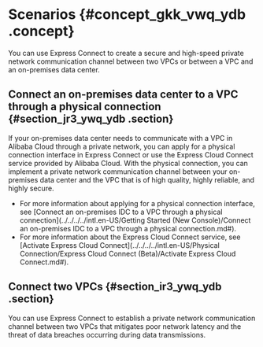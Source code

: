 # Scenarios {#concept_gkk_vwq_ydb .concept}

You can use Express Connect to create a secure and high-speed private network communication channel between two VPCs or between a VPC and an on-premises data center.

## Connect an on-premises data center to a VPC through a physical connection {#section_jr3_ywq_ydb .section}

If your on-premises data center needs to communicate with a VPC in Alibaba Cloud through a private network, you can apply for a physical connection interface in Express Connect or use the Express Cloud Connect service provided by Alibaba Cloud. With the physical connection, you can implement a private network communication channel between your on-premises data center and the VPC that is of high quality, highly reliable, and highly secure.

-   For more information about applying for a physical connection interface, see [Connect an on-premises IDC to a VPC through a physical connection](../../../../intl.en-US/Getting Started (New Console)/Connect an on-premises IDC to a VPC through a physical connection.md#).
-   For more information about the Express Cloud Connect service, see [Activate Express Cloud Connect](../../../../intl.en-US/Physical Connection/Express Cloud Connect (Beta)/Activate Express Cloud Connect.md#).

## Connect two VPCs {#section_ir3_ywq_ydb .section}

You can use Express Connect to establish a private network communication channel between two VPCs that mitigates poor network latency and the threat of data breaches occurring during data transmissions.

